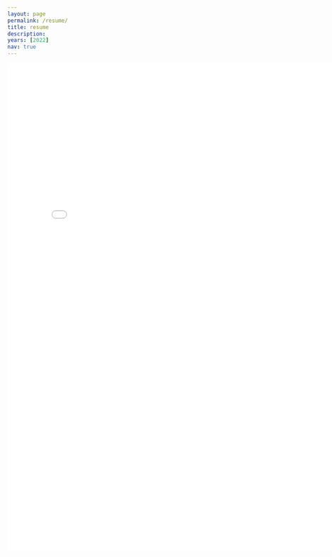 ```yaml
---
layout: page
permalink: /resume/
title: resume
description:
years: [2022]
nav: true
---
```

<!-- _pages/resume.md -->
<div class="resume">
<html>
  <head>
    <title>Resume</title>
  </head>
  <body>
    <embed src="../assets/pdf/Sehyun Cho resume 3.pdf" width="800px" height="1100px" />
  </body>
</html>
</div>
